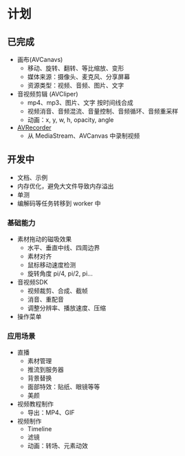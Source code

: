 # 计划

## 已完成

- 画布(AVCanavs)
  - 移动、旋转、翻转、等比缩放、变形
  - 媒体来源：摄像头、麦克风、分享屏幕
  - 资源类型：视频、音频、图片、文字
- 音视频剪辑 (AVCliper)
  - mp4、mp3、图片、文字 按时间线合成 
  - 视频消音、音频混流、音量控制、音频循环、音频重采样
  - 动画：x, y, w, h, opacity, angle
- [AVRecorder](packages/av-recorder/README.md)
  - 从 MediaStream、AVCanvas 中录制视频

## 开发中
- 文档、示例
- 内存优化，避免大文件导致内存溢出
- 单测
- 编解码等任务转移到 worker 中

### 基础能力 
- 素材拖动的磁吸效果  
  - 水平、垂直中线、四周边界
  - 素材对齐
  - 鼠标移动速度检测
  - 旋转角度 pi/4, pi/2, pi...
- 音视频SDK
  - 视频裁剪、合成、截帧
  - 消音、重配音
  - 调整分辨率、播放速度、压缩
- 操作菜单

### 应用场景
- 直播
  - 素材管理
  - 推流到服务器  
  - 背景替换
  - 面部特效：贴纸、眼镜等等
  - 美颜
- 视频教程制作
  - 导出：MP4、GIF
- 视频制作
  - Timeline
  - 滤镜
  - 动画：转场、元素动效

